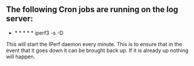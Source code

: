 ## The following Cron jobs are running on the log server:

* \* \* \* \* \* iperf3 -s -D

This will start the IPerf daemon every minute. This is to ensure that in the event that it goes down it can be brought back up. If it is already up nothing will happen.
